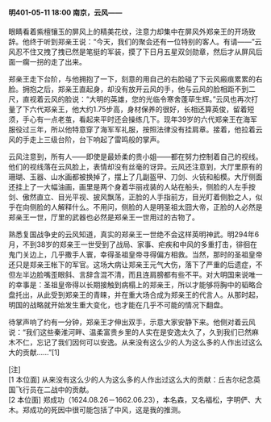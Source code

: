 #### 明401-05-11 18:00 南京，云风——

眼睛看着紫檀镶玉的屏风上的精美花纹，注意力却集中在屏风外郑亲王的开场致辞。他终于听到郑亲王说：“今天，我们的聚会还有一位特别的客人。有请——”云风忍不住又拽了拽已然是笔挺的军装，摸了下日月五星双剑勋章，然后才从屏风后面一瘸一拐的走了出来。

郑亲王走下台阶，与他拥抱了一下，刻意的用自己的右脸碰了下云风瘢痕累累的右脸。拥抱之后，郑亲王直起身，却没有放开云风的手，他与云风的脸相距不到二尺，直视着云风的脸说：“大明的英雄，您的光临令寒舍蓬荜生辉。”云风也再次打量了下六代郑亲王，他大约1.75步高，身材保养的很好，长相还算英俊，留着短须，手心有一点老茧，看起来平时还会操练几下。现年39岁的六代郑亲王在海军服役过三年，所以他特意穿了海军军礼服，按照法律没有挂肩章。接着，他拉着云风的手走上三级台阶，台下响起了雷鸣般的掌声。

云风注意到，所有人——即使是最娇柔的贵小姐——都在努力控制着自己的视线。他们的视线落在云风脸上，表情却没有丝毫的讶异。云风还注意到，大厅里原有的珊瑚、玉器、山水画都被换掉了，摆上了几副盔甲、刀剑、火铳和船模。大厅侧面还挂上了一大幅油画，画里是两个身着华丽戎装的人站在船头，侧脸的人左手按剑、傲然直立、目光平视、披风飘荡，正脸的人手指前方，目光盯着侧脸之人，似乎在向侧脸的人解释什么。不用问，侧脸的人是明圣祖太囧大帝，正脸的人必然是郑亲王一世，厅里的武器也必然是郑亲王一世用过的古物了。

熟悉复国战争史的云风知道，真实的郑亲王一世绝不会这样英明神武。明294年6月，不到38岁的郑亲王一世受到了战局、家事、疟疾和中风的多重打击，徘徊在鬼门关边上，几乎撒手人寰，幸得圣祖皇帝寻得偏方相救。当然，那时的圣祖皇帝还只是郑亲王帐下的军官。这场大病让郑亲王元气大伤，落下了严重的后遗症，不但左半边脸嘴歪眼斜、言辞含混不清，而且连肩膀都有些不平。对大明国来说唯一的幸事是：圣祖皇帝得以长期接触到病榻上的郑亲王，所以才能够将胸中的韬略合盘托出，从此受到郑亲王的青睐，并在重大场合成为郑亲王的代言人。从那时起，明国的战略就开始发生重大变化，也才能在几乎不可能的情况下翻盘。

待掌声响了约有一分钟，郑亲王才伸出双手，示意大家安静下来。他侧对着云风说：“我们这些秦淮河畔、温柔富贵乡里的人实在是安逸太久了，久到我们已然麻木不仁，忘记了我们因何可以安逸。从来没有这么少的人为这么多的人作出过这么大的贡献……”[1]

[注]  
[1 本位面] 从来没有这么少的人为这么多的人作出过这么大的贡献：丘吉尔纪念英国飞行员在二战中的贡献。  
[2 本位面] 郑成功（1624.08.26－1662.06.23），本名森，又名福松，字明俨、大木。郑成功的死因中很可能包括了中风，这是我的推测。